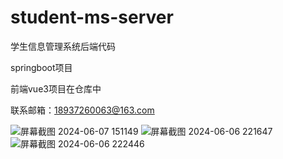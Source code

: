 # student-ms-server
学生信息管理系统后端代码

springboot项目

前端vue3项目在仓库中

联系邮箱：18937260063@163.com

![屏幕截图 2024-06-07 151149](https://github.com/CYHone/student-ms-server/assets/131361865/f77f2f8c-66e7-4737-aced-b90f10e3e508)
![屏幕截图 2024-06-06 221647](https://github.com/CYHone/student-ms-server/assets/131361865/c2ae6ce1-01b3-4ce6-9a0f-e04f01730605)
![屏幕截图 2024-06-06 222446](https://github.com/CYHone/student-ms-server/assets/131361865/7d850cca-221c-46ba-bcb9-1be2735fb684)

